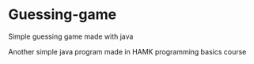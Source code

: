 # Guessing-game
Simple guessing game made with java

Another simple java program made in HAMK programming basics course
